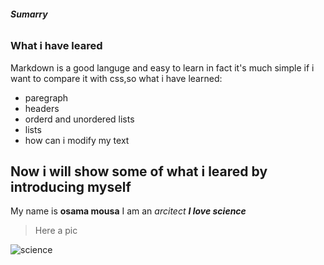 ##### Sumarry <h6>
### What i have leared

Markdown is a good languge and easy to learn in fact it's much simple if i want to compare it with css,so what i have learned:

* paregraph
* headers
* orderd and unordered lists
* lists
* how can i modify my text

## Now i will show some of what i leared by introducing myself
My name is **osama mousa**
I am an *arcitect*
***I love science***
>Here a pic

![science](https://www.for9a.com/images/blog/2019/05/26/640x360-3chilliwack-scienceworldontheroad.png)
